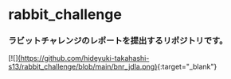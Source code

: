 # rabbit_challenge
### ラビットチャレンジのレポートを提出するリポジトリです。
[![][(https://github.com/hideyuki-takahashi-s13/rabbit_challenge/blob/main/bnr_jdla.png)](https://study-ai.com/jdla/){:target="_blank"}
